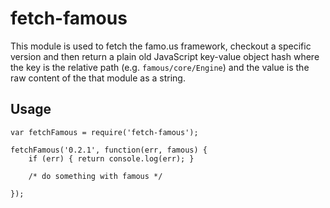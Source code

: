fetch-famous
============

This module is used to fetch the famo.us framework, checkout a specific version
and then return a plain old JavaScript key-value object hash where the key is 
the relative path (e.g. `famous/core/Engine`) and the value is the raw content 
of the that module as a string.

Usage
-----

```
var fetchFamous = require('fetch-famous');

fetchFamous('0.2.1', function(err, famous) {
    if (err) { return console.log(err); }

    /* do something with famous */

});
```
